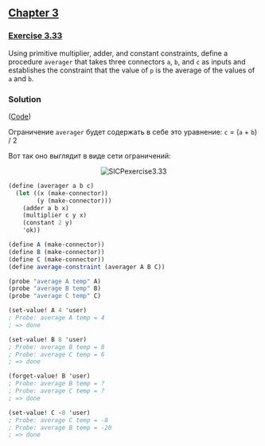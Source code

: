 ## [Chapter 3](../index.md#3-Modularity-Objects-and-State)

### [Exercise 3.33](https://mitpress.mit.edu/sites/default/files/sicp/full-text/book/book-Z-H-22.html#%_thm_3.33)

Using primitive multiplier, adder, and constant constraints, define a procedure `averager` that takes three connectors `a`, `b`, and `c` as inputs and establishes the constraint that the value of `p` is the average of the values of `a` and `b`.

### Solution

([Code](../../src/Chapter%203/Exercise%203.33.scm))

Ограничение `averager` будет содержать в себе это уравнение: `c` = (`a` + `b`) / 2

Вот так оно выглядит в виде сети ограничений:

<p align="center">
  <img src="https://i.ibb.co/bQSq6c2/SICPexercise3-33.png" alt="SICPexercise3.33" title="SICPexercise3.33">
</p>


```scheme
(define (averager a b c)
  (let ((x (make-connector))
        (y (make-connector)))
    (adder a b x)
    (multiplier c y x)
    (constant 2 y)
    'ok))
```
```scheme
(define A (make-connector))
(define B (make-connector))
(define C (make-connector))
(define average-constraint (averager A B C))

(probe "average A temp" A)
(probe "average B temp" B)
(probe "average C temp" C)

(set-value! A 4 'user)
; Probe: average A temp = 4
; => done

(set-value! B 8 'user)
; Probe: average B temp = 8
; Probe: average C temp = 6
; => done

(forget-value! B 'user)
; Probe: average B temp = ?
; Probe: average C temp = ?
; => done

(set-value! C -8 'user)
; Probe: average C temp = -8
; Probe: average B temp = -20
; => done
```

